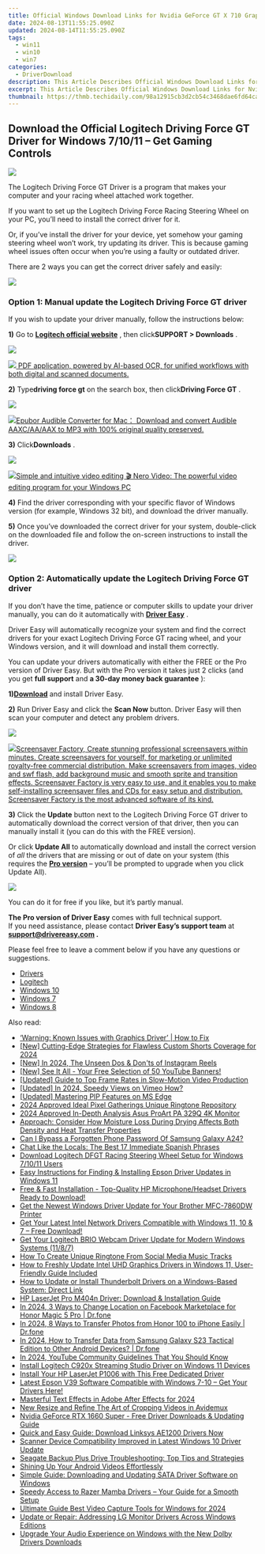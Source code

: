 ```yaml
---
title: Official Windows Download Links for Nvidia GeForce GT X 710 Graphics Card
date: 2024-08-13T11:55:25.090Z
updated: 2024-08-14T11:55:25.090Z
tags:
  - win11
  - win10
  - win7
categories:
  - DriverDownload
description: This Article Describes Official Windows Download Links for Nvidia GeForce GT X 710 Graphics Card
excerpt: This Article Describes Official Windows Download Links for Nvidia GeForce GT X 710 Graphics Card
thumbnail: https://thmb.techidaily.com/98a12915cb3d2cb54c3468dae6fd64cafa98af7144806238fd48ac7236bdda16.jpg
---
```


## Download the Official Logitech Driving Force GT Driver for Windows 7/10/11 – Get Gaming Controls

![](https://images.drivereasy.com/wp-content/uploads/2019/10/2019-10-18_14-44-05.jpg)

 The Logitech Driving Force GT Driver is a program that makes your computer and your racing wheel attached work together.

 If you want to set up the Logitech Driving Force Racing Steering Wheel on your PC, you’ll need to install the correct driver for it.

 Or, if you’ve install the driver for your device, yet somehow your gaming steering wheel won’t work, try updating its driver. This is because gaming wheel issues often occur when you’re using a faulty or outdated driver.

There are 2 ways you can get the correct driver safely and easily:

<!-- affiliate ads begin -->
<a href="https://store.bitdefender.com/affiliate.php?ACCOUNT=BITLATIN&AFFILIATE=108875&PATH=http%3A%2F%2Fwww.bitdefender.com%2Fbusiness%3FAFFILIATE%3D108875%26RESOURCE%3D30%2525%2BOff%2Ball%2BGravityZone%2BProducts"><img src="https://www.bitdefender.com/content/dam/bitdefender/business/campaign/1200X628.png" border="0"></a>
<!-- affiliate ads end -->
### Option 1: Manual update the Logitech Driving Force GT driver

 If you wish to update your driver manually, follow the instructions below:

**1)** Go to **[Logitech official website](https://tools.techidaily.com/drivereasy/download/)**  , then click**SUPPORT > Downloads** .

![](https://images.drivereasy.com/wp-content/uploads/2020/01/2020-01-18_12-14-26-10.jpg)
<!-- affiliate ads begin -->
<a href="https://checkout.abbyy.com/order/checkout.php?PRODS=39254762&QTY=1&AFFILIATE=108875&CART=1"> <img src="https://secure.avangate.com/images/merchant/0e5fb5c76fca16adbee503c9aff393cd/products/11_FR-Badges-NEW-FR-Standard-16-WIN-200.png" border="0"> PDF application, powered by AI-based OCR, for unified workflows with both digital and scanned documents. </a>
<!-- affiliate ads end -->

**2)** Type**driving force gt** on the search box, then click**Driving Force GT** .

![](https://images.drivereasy.com/wp-content/uploads/2020/01/2020-01-18_14-53-25.jpg)
<!-- affiliate ads begin -->
<a href="https://secure.2checkout.com/order/checkout.php?PRODS=4713565&QTY=1&AFFILIATE=108875&CART=1"><img src="https://www.epubor.com/images/uppic/audible-converter-interface.png" border="0">Epubor Audible Converter for Mac： Download and convert Audible AAXC/AA/AAX to MP3 with 100% original quality preserved.</a>
<!-- affiliate ads end -->

**3)** Click**Downloads** .

![](https://images.drivereasy.com/wp-content/uploads/2020/01/2020-01-18_14-54-51.jpg)
<!-- affiliate ads begin -->
<a href="https://store.nero.com/order/checkout.php?PRODS=42296685&QTY=1&AFFILIATE=108875&CART=1"><img src="http://cdnwww.nero.com/nero-com-wAssets/img/banners/2022/video-pp/ScreenshotSlider/Nero-Video-Advanced-editing.JPG" border="0">Simple and intuitive video editing
🎬 Nero Video:
The powerful video editing program for your Windows PC</a>
<!-- affiliate ads end -->

**4)** Find the driver corresponding with your specific flavor of Windows version (for example, Windows 32 bit), and download the driver manually.

**5)** Once you’ve downloaded the correct driver for your system, double-click on the downloaded file and follow the on-screen instructions to install the driver.

<!-- affiliate ads begin -->
<a href="https://secure.2checkout.com/order/checkout.php?PRODS=4620780&QTY=1&AFFILIATE=108875&CART=1"><img src="https://secure.avangate.com/images/merchant/07dd4d5a72f5740ef0f035f201951476/728__90banner.jpg" border="0"></a>
<!-- affiliate ads end -->
### Option 2: Automatically update the Logitech Driving Force GT driver

 If you don’t have the time, patience or computer skills to update your driver manually, you can do it automatically with **[Driver Easy](https://tools.techidaily.com/drivereasy/download/)**  .

 Driver Easy will automatically recognize your system and find the correct drivers for your exact Logitech Driving Force GT racing wheel, and your Windows version, and it will download and install them correctly.

 You can update your drivers automatically with either the FREE or the Pro version of Driver Easy. But with the Pro version it takes just 2 clicks (and you get **full support** and **a 30-day money back guarantee** ):

 **1)[Download](https://tools.techidaily.com/drivereasy/download/)**  and install Driver Easy.

**2)** Run Driver Easy and click the **Scan Now** button. Driver Easy will then scan your computer and detect any problem drivers.

![](https://images.drivereasy.com/wp-content/uploads/2019/10/2019-10-17_12-11-59-9.jpg)
<!-- affiliate ads begin -->
<a href="https://secure.2checkout.com/order/checkout.php?PRODS=194977&QTY=1&AFFILIATE=108875&CART=1"><img src="https://www.blumentals.net/scrfactory/images/screensaver-software.png" border="0">Screensaver Factory, Create stunning professional screensavers within minutes. Create screensavers for yourself, for marketing or unlimited royalty-free commercial distribution. Make screensavers from images, video and swf flash, add background music and smooth sprite and transition effects. Screensaver Factory is very easy to use, and it enables you to make self-installing screensaver files and CDs for easy setup and distribution. Screensaver Factory is the most advanced software of its kind.</a>
<!-- affiliate ads end -->

**3)** Click the **Update**  button next to the Logitech Driving Force GT driver to automatically download the correct version of that driver, then you can manually install it (you can do this with the FREE version).

 Or click **Update All** to automatically download and install the correct version of _all_  the drivers that are missing or out of date on your system (this requires the **[Pro version](https://tools.techidaily.com/drivereasy/download/)**  – you’ll be prompted to upgrade when you click Update All).

![](https://images.drivereasy.com/wp-content/uploads/2019/10/2019-10-18_14-41-08.jpg)

 You can do it for free if you like, but it’s partly manual.

**The Pro version of Driver Easy** comes with full technical support.  
 If you need assistance, please contact **Driver Easy’s support team** at **[support@drivereasy.com](https://tools.techidaily.com/drivereasy/download/) .**

 Please feel free to leave a comment below if you have any questions or suggestions.

* [Drivers](https://tools.techidaily.com/drivereasy/download/)
* [Logitech](https://tools.techidaily.com/drivereasy/download/)
* [Windows 10](https://tools.techidaily.com/drivereasy/download/)
* [Windows 7](https://tools.techidaily.com/drivereasy/download/)
* [Windows 8](https://tools.techidaily.com/drivereasy/download/)

<ins class="adsbygoogle"
     style="display:block"
     data-ad-format="autorelaxed"
     data-ad-client="ca-pub-7571918770474297"
     data-ad-slot="1223367746"></ins>



<ins class="adsbygoogle"
     style="display:block"
     data-ad-client="ca-pub-7571918770474297"
     data-ad-slot="8358498916"
     data-ad-format="auto"
     data-full-width-responsive="true"></ins>

<span class="atpl-alsoreadstyle">Also read:</span>
<div><ul>
<li><a href="https://driver-download.techidaily.com/1722978511811-warning-known-issues-with-graphics-driver-how-to-fix/"><u>‘Warning: Known Issues with Graphics Driver’ | How to Fix</u></a></li>
<li><a href="https://youtube-sure.techidaily.com/utting-edge-strategies-for-flawless-custom-shorts-coverage-for-2024/"><u>[New] Cutting-Edge Strategies for Flawless Custom Shorts Coverage for 2024</u></a></li>
<li><a href="https://instagram-clips.techidaily.com/new-in-2024-the-unseen-dos-and-donts-of-instagram-reels/"><u>[New] In 2024, The Unseen Dos & Don'ts of Instagram Reels</u></a></li>
<li><a href="https://facebook-video-share.techidaily.com/new-see-it-all-your-free-selection-of-50-youtube-banners/"><u>[New] See It All - Your Free Selection of 50 YouTube Banners!</u></a></li>
<li><a href="https://some-knowledge.techidaily.com/updated-guide-to-top-frame-rates-in-slow-motion-video-production/"><u>[Updated] Guide to Top Frame Rates in Slow-Motion Video Production</u></a></li>
<li><a href="https://vimeo-videos.techidaily.com/updated-in-2024-speedy-views-on-vimeo-how/"><u>[Updated] In 2024, Speedy Views on Vimeo  How?</u></a></li>
<li><a href="https://fox-blue.techidaily.com/updated-mastering-pip-features-on-ms-edge/"><u>[Updated] Mastering PIP Features on MS Edge</u></a></li>
<li><a href="https://fox-links.techidaily.com/2024-approved-ideal-pixel-gatherings-unique-ringtone-repository/"><u>2024 Approved  Ideal Pixel Gatherings  Unique Ringtone Repository</u></a></li>
<li><a href="https://some-knowledge.techidaily.com/2024-approved-in-depth-analysis-asus-proart-pa-329q-4k-monitor/"><u>2024 Approved  In-Depth Analysis  Asus ProArt PA 329Q 4K Monitor</u></a></li>
<li><a href="https://driver-download.techidaily.com/approach-consider-how-moisture-loss-during-drying-affects-both-density-and-heat-transfer-properties/"><u>Approach: Consider How Moisture Loss During Drying Affects Both Density and Heat Transfer Properties</u></a></li>
<li><a href="https://android-unlock.techidaily.com/can-i-bypass-a-forgotten-phone-password-of-samsung-galaxy-a24-by-drfone-android/"><u>Can I Bypass a Forgotten Phone Password Of Samsung Galaxy A24?</u></a></li>
<li><a href="https://mondly-stories.techidaily.com/chat-like-the-locals-the-best-17-immediate-spanish-phrases/"><u>Chat Like the Locals: The Best 17 Immediate Spanish Phrases</u></a></li>
<li><a href="https://driver-download.techidaily.com/download-logitech-dfgt-racing-steering-wheel-setup-for-windows-71011-users/"><u>Download Logitech DFGT Racing Steering Wheel Setup for Windows 7/10/11 Users</u></a></li>
<li><a href="https://driver-download.techidaily.com/easy-instructions-for-finding-and-installing-epson-driver-updates-in-windows-11/"><u>Easy Instructions for Finding & Installing Epson Driver Updates in Windows 11</u></a></li>
<li><a href="https://driver-download.techidaily.com/free-and-fast-installation-top-quality-hp-microphoneheadset-drivers-ready-to-download/"><u>Free & Fast Installation - Top-Quality HP Microphone/Headset Drivers Ready to Download!</u></a></li>
<li><a href="https://driver-download.techidaily.com/get-the-newest-windows-driver-update-for-your-brother-mfc-7860dw-printer/"><u>Get the Newest Windows Driver Update for Your Brother MFC-7860DW Printer</u></a></li>
<li><a href="https://driver-download.techidaily.com/get-your-latest-intel-network-drivers-compatible-with-windows-11-10-and-7-free-download/"><u>Get Your Latest Intel Network Drivers Compatible with Windows 11, 10 & 7 – Free Download!</u></a></li>
<li><a href="https://driver-download.techidaily.com/get-your-logitech-brio-webcam-driver-update-for-modern-windows-systems-1187/"><u>Get Your Logitech BRIO Webcam Driver Update for Modern Windows Systems (11/8/7)</u></a></li>
<li><a href="https://fox-access.techidaily.com/how-to-create-unique-ringtone-from-social-media-music-tracks/"><u>How To Create Unique Ringtone From Social Media Music Tracks</u></a></li>
<li><a href="https://driver-download.techidaily.com/how-to-freshly-update-intel-uhd-graphics-drivers-in-windows-11-user-friendly-guide-included/"><u>How to Freshly Update Intel UHD Graphics Drivers in Windows 11, User-Friendly Guide Included</u></a></li>
<li><a href="https://driver-download.techidaily.com/how-to-update-or-install-thunderbolt-drivers-on-a-windows-based-system-direct-link/"><u>How to Update or Install Thunderbolt Drivers on a Windows-Based System: Direct Link</u></a></li>
<li><a href="https://driver-download.techidaily.com/hp-laserjet-pro-m404n-driver-download-and-installation-guide/"><u>HP LaserJet Pro M404n Driver: Download & Installation Guide</u></a></li>
<li><a href="https://fake-location.techidaily.com/in-2024-3-ways-to-change-location-on-facebook-marketplace-for-honor-magic-5-pro-drfone-by-drfone-virtual-android/"><u>In 2024, 3 Ways to Change Location on Facebook Marketplace for Honor Magic 5 Pro | Dr.fone</u></a></li>
<li><a href="https://android-transfer.techidaily.com/in-2024-8-ways-to-transfer-photos-from-honor-100-to-iphone-easily-drfone-by-drfone-transfer-from-android-transfer-from-android/"><u>In 2024, 8 Ways to Transfer Photos from Honor 100 to iPhone Easily | Dr.fone</u></a></li>
<li><a href="https://android-transfer.techidaily.com/in-2024-how-to-transfer-data-from-samsung-galaxy-s23-tactical-edition-to-other-android-devices-drfone-by-drfone-transfer-from-android-transfer-from-android/"><u>In 2024, How to Transfer Data from Samsung Galaxy S23 Tactical Edition to Other Android Devices? | Dr.fone</u></a></li>
<li><a href="https://facebook-record-videos.techidaily.com/in-2024-youtube-community-guidelines-that-you-should-know/"><u>In 2024, YouTube Community Guidelines That You Should Know</u></a></li>
<li><a href="https://driver-download.techidaily.com/install-logitech-c920x-streaming-studio-driver-on-windows-11-devices/"><u>Install Logitech C920x Streaming Studio Driver on Windows 11 Devices</u></a></li>
<li><a href="https://driver-download.techidaily.com/install-your-hp-laserjet-p1006-with-this-free-dedicated-driver/"><u>Install Your HP LaserJet P1006 with This Free Dedicated Driver</u></a></li>
<li><a href="https://driver-download.techidaily.com/latest-epson-v39-software-compatible-with-windows-7-10-get-your-drivers-here/"><u>Latest Epson V39 Software Compatible with Windows 7-10 – Get Your Drivers Here!</u></a></li>
<li><a href="https://extra-support.techidaily.com/masterful-text-effects-in-adobe-after-effects-for-2024/"><u>Masterful Text Effects in Adobe After Effects for 2024</u></a></li>
<li><a href="https://smart-video-editing.techidaily.com/new-resize-and-refine-the-art-of-cropping-videos-in-avidemux/"><u>New Resize and Refine The Art of Cropping Videos in Avidemux</u></a></li>
<li><a href="https://driver-download.techidaily.com/nvidia-geforce-rtx-1660-super-free-driver-downloads-and-updating-guide/"><u>Nvidia GeForce RTX 1660 Super - Free Driver Downloads & Updating Guide</u></a></li>
<li><a href="https://driver-download.techidaily.com/1722957488539-quick-and-easy-guide-download-linksys-ae1200-drivers-now/"><u>Quick and Easy Guide: Download Linksys AE1200 Drivers Now</u></a></li>
<li><a href="https://driver-download.techidaily.com/scanner-device-compatibility-improved-in-latest-windows-10-driver-update/"><u>Scanner Device Compatibility Improved in Latest Windows 10 Driver Update</u></a></li>
<li><a href="https://driver-download.techidaily.com/seagate-backup-plus-drive-troubleshooting-top-tips-and-strategies/"><u>Seagate Backup Plus Drive Troubleshooting: Top Tips and Strategies</u></a></li>
<li><a href="https://extra-hints.techidaily.com/shining-up-your-android-videos-effortlessly/"><u>Shining Up Your Android Videos Effortlessly</u></a></li>
<li><a href="https://driver-download.techidaily.com/simple-guide-downloading-and-updating-sata-driver-software-on-windows/"><u>Simple Guide: Downloading and Updating SATA Driver Software on Windows</u></a></li>
<li><a href="https://driver-download.techidaily.com/speedy-access-to-razer-mamba-drivers-your-guide-for-a-smooth-setup/"><u>Speedy Access to Razer Mamba Drivers – Your Guide for a Smooth Setup</u></a></li>
<li><a href="https://screen-mirroring-recording.techidaily.com/ultimate-guide-best-video-capture-tools-for-windows-for-2024/"><u>Ultimate Guide  Best Video Capture Tools for Windows for 2024</u></a></li>
<li><a href="https://driver-download.techidaily.com/update-or-repair-addressing-lg-monitor-drivers-across-windows-editions/"><u>Update or Repair: Addressing LG Monitor Drivers Across Windows Editions</u></a></li>
<li><a href="https://driver-download.techidaily.com/1722978034794-upgrade-your-audio-experience-on-windows-with-the-new-dolby-drivers-downloads/"><u>Upgrade Your Audio Experience on Windows with the New Dolby Drivers Downloads</u></a></li>
</ul></div>
